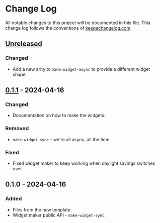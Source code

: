 # Change Log
All notable changes to this project will be documented in this file. This change log follows the conventions of [keepachangelog.com](http://keepachangelog.com/).

## [Unreleased]
### Changed
- Add a new arity to `make-widget-async` to provide a different widget shape.

## [0.1.1] - 2024-04-16
### Changed
- Documentation on how to make the widgets.

### Removed
- `make-widget-sync` - we're all async, all the time.

### Fixed
- Fixed widget maker to keep working when daylight savings switches over.

## 0.1.0 - 2024-04-16
### Added
- Files from the new template.
- Widget maker public API - `make-widget-sync`.

[Unreleased]: https://sourcehost.site/your-name/repo/compare/0.1.1...HEAD
[0.1.1]: https://sourcehost.site/your-name/repo/compare/0.1.0...0.1.1
